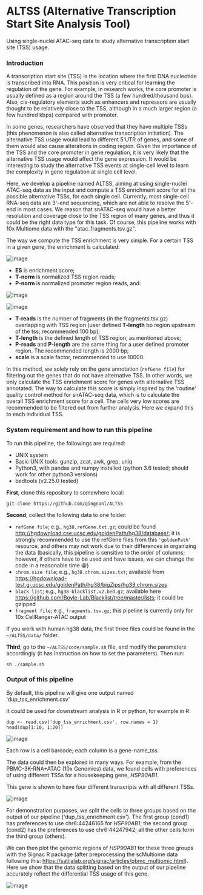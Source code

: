 # ALTSS (Alternative Transcription Start Site Analysis Tool)
Using single-nuclei ATAC-seq data to study alternative transcription start site (TSS) usage.

### Introduction
A transcription start site (TSS) is the location where the first DNA nucleotide is transcribed into RNA. This position is very critical for learning the regulation of the gene. For example, in research works, the core promoter is usually defined as a region around the TSS (a few hundred/thousand bps). Also, cis-regulatory elements such as enhancers and repressors are usually thought to be relatively close to the TSS, although in a much larger region (a few hundred kbps) compared with promoter.

In some genes, researchers have observed that they have multiple TSSs (this phenomenon is also called alternative transcription initiation). The alternative TSS usage would lead to different 5'UTR of genes, and some of them would also cause alterations in coding region. Given the importance of the TSS and the core promoter in gene regulation, it is very likely that the alternative TSS usage would affect the gene expression. It would be interesting to study the alternative TSS events at single-cell level to learn the complexity in gene regulation at single cell level.

Here, we develop a pipeline named ALTSS, aiming at using single-nuclei ATAC-seq data as the input and compute a TSS enrichment score for all the possible alternative TSSs, for each single cell. Currently, most single-cell RNA-seq data are 3'-end sequencing, which are not able to resolve the 5'-end in most cases. We reason that snATAC-seq would have a better resolution and coverage close to the TSS region of many genes, and thus it could be the right data type for this task. Of course, this pipeline works with 10x Multiome data with the "atac_fragments.tsv.gz".

The way we compute the TSS enrichment is very simple. For a certain TSS in a given gene, the enrichment is calculated:

![image](https://user-images.githubusercontent.com/53788946/149866315-bf715d79-4546-4eeb-b048-9ddcef83ad57.png)

- **ES** is enrichment score; 
- **T-norm** is normalized TSS region reads; 
- **P-norm** is normalized promoter region reads, and:

![image](https://user-images.githubusercontent.com/53788946/149866527-60aacc47-b2bf-475d-916b-a1356532e896.png)

![image](https://user-images.githubusercontent.com/53788946/149866571-9a3902fa-e777-4135-9805-adca1f0bd6ee.png)

- **T-reads** is the number of fragments (in the fragments.tsv.gz) overlapping with TSS region (user defined **T-length** bp region upstream of the tss; recommended 100 bp);
- **T-length** is the defined length of TSS region, as mentioned above;
- **P-reads** and **P-length** are the same thing for a user defined promoter region. The recommended length is 2000 bp;
- **scale** is a scale factor, recommended to use 10000.

In this method, we solely rely on the gene annotation (`refGene file`) for filtering out the genes that do not have alternative TSS. In other words, we only calculate the TSS enrichment score for genes with alternative TSS annotated. The way to calculate this score is simply inspired by the 'routine' quality control method for snATAC-seq data, which is to calculate the overall TSS enrichment score for a cell. The cells very low scores are recommended to be filtered out from further analysis. Here we expand this to each individual TSS.

### System requirement and how to run this pipeline
To run this pipeline, the followings are required:
- UNIX system
- Basic UNIX tools: gunzip, zcat, awk, grep, uniq
- Python3, with pandas and numpy installed (python 3.6 tested; should work for other python3 versions)
- bedtools (v2.25.0 tested)

**First**, clone this repository to somewhere local:
```
git clone https://github.com/qingnanl/ALTSS
```

**Second**, collect the following data to one folder:
- `refGene file`; e.g., `hg38.refGene.txt.gz`; could be found http://hgdownload.cse.ucsc.edu/goldenPath/hg38/database/; it is strongly recommended to use the refGene files from this `'goldenPath'` resource, and others may not work due to their differences in organizing the data (basically, this pipeline is sensitive to the order of columns; however, if others have to be used and have issues, we can change the code in a reasonable time :grinning:)
- `chrom.size file`; e.g., `hg38.chrom.sizes.txt`; available from https://hgdownload-test.gi.ucsc.edu/goldenPath/hg38/bigZips/hg38.chrom.sizes
- `black list`; e.g., `hg38-blacklist.v2.bed.gz`; available here https://github.com/Boyle-Lab/Blacklist/tree/master/lists; it could be gzipped
- `fragment file`; e.g., `fragments.tsv.gz`; this pipeline is currently only for 10x CellRanger-ATAC output

If you work with human hg38 data, the first three files could be found in the `~/ALTSS/data/` folder.

**Third**, go to the `~/ALTSS/code/sample.sh` file, and modify the parameters accordingly (it has instruction on how to set the parameters). Then run:
```
sh ./sample.sh
```

### Output of this pipeline
By default, this pipeline will give one output named 'dup_tss_enrichment.csv'

It could be used for downstream analysis in R or python, for example in R:
```
dup <- read.csv('dup_tss_enrichment.csv', row.names = 1)
head(dup[1:10, 1:20])
```

![image](https://user-images.githubusercontent.com/53788946/149873050-7e2b4467-c55c-4d14-9dab-5e5283af06e5.png)

Each row is a cell barcode; each column is a gene-name_tss.

The data could then be explored in many ways. For example, from the PBMC-3K-RNA+ATAC (10x Genomics) data, we found cells with preferences of using different TSSs for a housekeeping gene, *HSP90AB1*.

This gene is shown to have four different transcripts with all different TSSs.

![image](https://user-images.githubusercontent.com/53788946/152613258-392f05c5-d07d-4575-91d0-6c04a3ebd9f1.png)

For demonstration purposes, we split the cells to three groups based on the output of our pipeline ('dup_tss_enrichment.csv'). The first group (cond1) has preferences to use chr6:44246165 for *HSP90AB1*; the second group (cond2) has the preferences to use chr6:44247942; all the other cells form the third group (others). 

We can then plot the genomic regions of *HSP90AB1* for these three groups with the Signac R package (after preprocessing the scMultiome data following this: https://satijalab.org/signac/articles/pbmc_multiomic.html). Here we show that the data splitting based on the output of our pipeline accurately reflect the differential TSS usage of this gene.

![image](https://user-images.githubusercontent.com/53788946/152613573-f3f9120e-4816-413d-818f-da65dd6fbc91.png)




